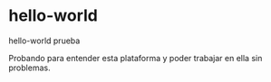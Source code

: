 # hello-world

hello-world prueba

Probando para entender esta plataforma y poder trabajar en ella sin problemas.
